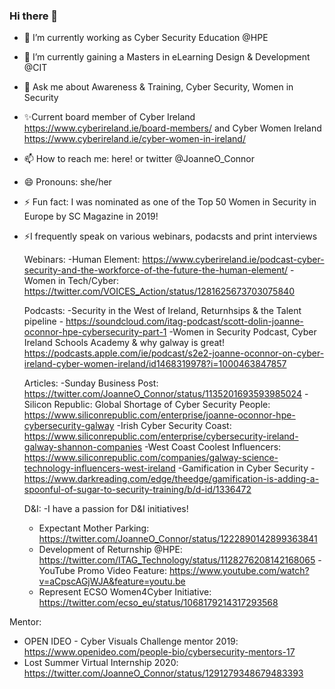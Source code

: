 ### Hi there 👋

- 🔭 I’m currently working as Cyber Security Education @HPE
- 🌱 I’m currently gaining a Masters in eLearning Design & Development @CIT
- 💬 Ask me about Awareness & Training, Cyber Security, Women in Security
- ✨Current board member of Cyber Ireland https://www.cyberireland.ie/board-members/ and  Cyber Women Ireland https://www.cyberireland.ie/cyber-women-in-ireland/
- 📫 How to reach me: here! or twitter @JoanneO_Connor
- 😄 Pronouns: she/her
- ⚡ Fun fact: I was nominated as one of the Top 50 Women in Security in Europe by SC Magazine in 2019!
 
- ⚡I frequently speak on various webinars, podacsts and print interviews

  Webinars:
     -Human Element: https://www.cyberireland.ie/podcast-cyber-security-and-the-workforce-of-the-future-the-human-element/
     -Women in Tech/Cyber: https://twitter.com/VOICES_Action/status/1281625673703075840
     
  Podcasts:
     -Security in the West of Ireland, Returnhsips & the Talent pipeline - https://soundcloud.com/itag-podcast/scott-dolin-joanne-oconnor-hpe-cybersecurity-part-1
     -Women in Security Podcast, Cyber Ireland Schools Academy & why galway is great! https://podcasts.apple.com/ie/podcast/s2e2-joanne-oconnor-on-cyber-ireland-cyber-women-ireland/id1468319978?i=1000463847857
     
  Articles:
    -Sunday Business Post: https://twitter.com/JoanneO_Connor/status/1135201693593985024
    -Silicon Republic: Global Shortage of Cyber Security People: https://www.siliconrepublic.com/enterprise/joanne-oconnor-hpe-cybersecurity-galway
    -Irish Cyber Security Coast: https://www.siliconrepublic.com/enterprise/cybersecurity-ireland-galway-shannon-companies
    -West Coast Coolest Influencers: https://www.siliconrepublic.com/companies/galway-science-technology-influencers-west-ireland
    -Gamification in Cyber Security - https://www.darkreading.com/edge/theedge/gamification-is-adding-a-spoonful-of-sugar-to-security-training/b/d-id/1336472
    
  D&I:
  -I have a passion for D&I initiatives!
  - Expectant Mother Parking: https://twitter.com/JoanneO_Connor/status/1222890142899363841
  - Development of Returnship @HPE: https://twitter.com/ITAG_Technology/status/1128276208142168065
    -YouTube Promo Video Feature: https://www.youtube.com/watch?v=aCpscAGjWJA&feature=youtu.be
   - Represent ECSO Women4Cyber Initiative: https://twitter.com/ecso_eu/status/1068179214317293568
    
 Mentor:
  - OPEN IDEO - Cyber Visuals Challenge mentor 2019: https://www.openideo.com/people-bio/cybersecurity-mentors-17
  - Lost Summer Virtual Internship 2020: https://twitter.com/JoanneO_Connor/status/1291279348679483393
